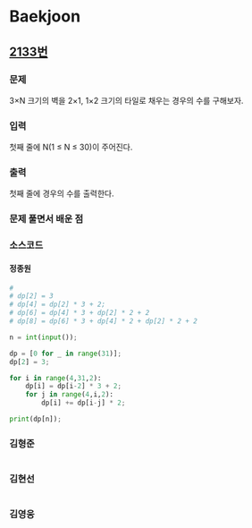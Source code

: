 # Baekjoon

## [2133번](https://www.acmicpc.net/problem/2133) 

### 문제

3×N 크기의 벽을 2×1, 1×2 크기의 타일로 채우는 경우의 수를 구해보자.

### 입력

첫째 줄에 N(1 ≤ N ≤ 30)이 주어진다.

### 출력

첫째 줄에 경우의 수를 출력한다.

### 문제 풀면서 배운 점



### 소스코드

#### 정종원
```python
# 
# dp[2] = 3
# dp[4] = dp[2] * 3 + 2;
# dp[6] = dp[4] * 3 + dp[2] * 2 + 2
# dp[8] = dp[6] * 3 + dp[4] * 2 + dp[2] * 2 + 2

n = int(input());

dp = [0 for _ in range(31)];
dp[2] = 3;

for i in range(4,31,2):
    dp[i] = dp[i-2] * 3 + 2;
    for j in range(4,i,2):
        dp[i] += dp[i-j] * 2;

print(dp[n]);
```
### 김형준
```java
```
### 김현선
```java
```
### 김영웅
```java
```